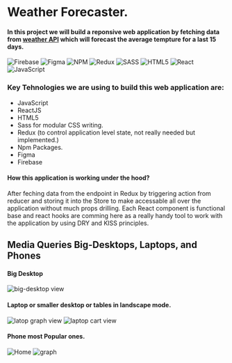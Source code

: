# Weather Forecaster.


#### In this project we will build a reponsive web application by fetching data from [weather API](https://www.weatherbit.io/api/) which will forecast the average tempture for a last 15 days.
![Firebase](https://img.shields.io/badge/firebase-%23039BE5.svg?style=for-the-badge&logo=firebase)  ![Figma](https://img.shields.io/badge/figma-%23F24E1E.svg?style=for-the-badge&logo=figma&logoColor=white) ![NPM](https://img.shields.io/badge/NPM-%23000000.svg?style=for-the-badge&logo=npm&logoColor=white) ![Redux](https://img.shields.io/badge/redux-%23593d88.svg?style=for-the-badge&logo=redux&logoColor=white)  ![SASS](https://img.shields.io/badge/SASS-hotpink.svg?style=for-the-badge&logo=SASS&logoColor=white) ![HTML5](https://img.shields.io/badge/html5-%23E34F26.svg?style=for-the-badge&logo=html5&logoColor=white) ![React](https://img.shields.io/badge/react-%2320232a.svg?style=for-the-badge&logo=react&logoColor=%2361DAFB)  ![JavaScript](https://img.shields.io/badge/javascript-%23323330.svg?style=for-the-badge&logo=javascript&logoColor=%23F7DF1E)

### Key Tehnologies we are using to build this web application are:
- JavaScript 
- ReactJS
- HTML5
- Sass for modular CSS writing. 
- Redux (to control application level state, not really needed but implemented.) 
- Npm Packages. 
- Figma 
- Firebase 

#### How this application is working under the hood?

After feching data from the endpoint in Redux by triggering action from reducer and storing it into the Store to make accessable all over the application without much props drilling. Each React component is functional base and react hooks are comming here as a really handy tool to work with the application by using DRY and KISS principles.

## Media Queries Big-Desktops, Laptops, and Phones

#### Big Desktop 

![big-desktop view](https://user-images.githubusercontent.com/66418035/145979397-837fcf95-97ad-4b08-b31a-673cde14167f.PNG)

#### Laptop or smaller desktop or tables in landscape mode.

![latop graph view](https://user-images.githubusercontent.com/66418035/145979623-52066aed-2552-4512-9338-c2d6a70b94ca.PNG)
![laptop cart view](https://user-images.githubusercontent.com/66418035/145979631-e4b965be-f8f2-48a0-92bc-8202532b50b1.PNG)


#### Phone most Popular ones.
![Home](https://user-images.githubusercontent.com/66418035/145981243-fdce0d04-918f-4784-83df-0af05957d1ee.PNG) 
![graph](https://user-images.githubusercontent.com/66418035/145981254-9db275e0-3000-4d64-8d63-76fcea30ad7e.PNG)

